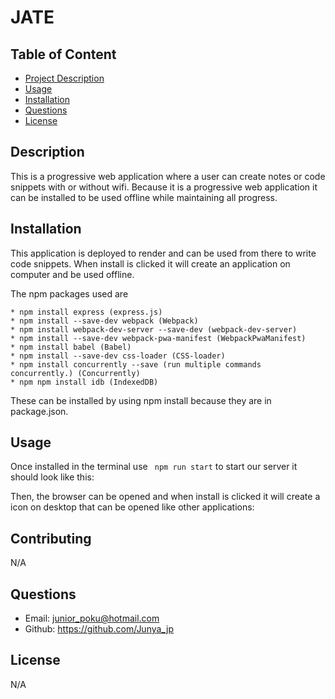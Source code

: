 
  # JATE

  ## Table of Content
  - [Project Description](#Description)
  - [Usage](#Usage)
  - [Installation](#Installation)
  - [Questions](#Questions)
  - [License](#Questions)
  ## Description
  This is a progressive web application where a user can create notes or code snippets with or without wifi. Because it is a progressive web application it can be installed to be used offline while maintaining all progress.
  ## Installation
  This application is deployed to render and can be used from there to write code snippets. When install is clicked it will create an application on computer and be used offline.

  The npm packages used are 
  ```
  * npm install express (express.js)
  * npm install --save-dev webpack (Webpack)
  * npm install webpack-dev-server --save-dev (webpack-dev-server)
  * npm install --save-dev webpack-pwa-manifest (WebpackPwaManifest)
  * npm install babel (Babel)
  * npm install --save-dev css-loader (CSS-loader)
  * npm install concurrently --save (run multiple commands concurrently.) (Concurrently)
  * npm npm install idb (IndexedDB)
  ```
  These can be installed by using npm install because they are in package.json.
  ## Usage 
  Once installed in the terminal use ``` npm run start``` to start our server it should look like this:

  Then, the browser can be opened and when install is clicked it will create a icon on desktop that can be opened like other applications:
  ## Contributing
  N/A

  ## Questions
  - Email: junior_poku@hotmail.com
  - Github: https://github.com/Junya_jp

  ## License  
  N/A
  

